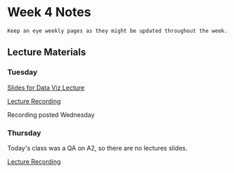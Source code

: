 Week 4 Notes
============================

```{note}
Keep an eye weekly pages as they might be updated throughout the week.
```

## Lecture Materials

### Tuesday

<a href="../resources/10_18_22-data_viz.pdf" >Slides for Data Viz Lecture</a>

[Lecture Recording](https://uci.yuja.com/V/Video?v=6186069&node=27577703&a=544358547&autoplay=1)

Recording posted Wednesday

### Thursday

Today's class was a QA on A2, so there are no lectures slides.

[Lecture Recording](https://uci.yuja.com/V/Video?v=6199703&node=27632557&a=905861751&autoplay=1)


